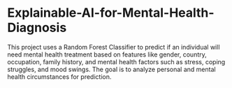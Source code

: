 # Explainable-AI-for-Mental-Health-Diagnosis
This project uses a Random Forest Classifier to predict if an individual will need mental health treatment based on features like gender, country, occupation, family history, and mental health factors such as stress, coping struggles, and mood swings. The goal is to analyze personal and mental health circumstances for prediction.
